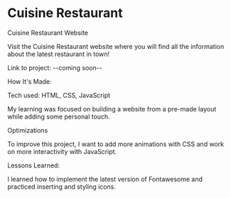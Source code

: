 # Cuisine Restaurant

Cuisine Restaurant Website

Visit the Cuisine Restaurant website where you will find all the information about the latest restaurant in town!

Link to project: --coming soon--

How It's Made:

Tech used: HTML, CSS, JavaScript

My learning was focused on building a website from a pre-made layout while adding some personal touch.

Optimizations

To improve this project, I want to add more animations with CSS and work on more interactivity with JavaScript.

Lessons Learned:

I learned how to implement the latest version of Fontawesome and practiced inserting and styling icons.
